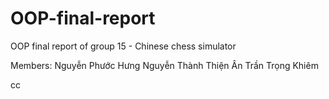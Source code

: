 # OOP-final-report
OOP final report of group 15 - Chinese chess simulator

Members:
Nguyễn Phước Hưng
Nguyễn Thành Thiện Ân
Trần Trọng Khiêm

cc
 
